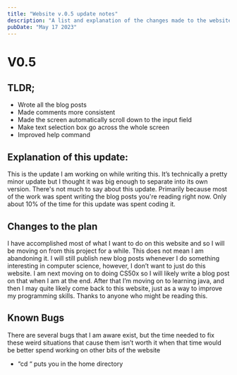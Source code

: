 ```yaml
---
title: "Website v.0.5 update notes"
description: "A list and explanation of the changes made to the website in version 0.5"
pubDate: "May 17 2023"
---
```


# V0.5


## TLDR;



* Wrote all the blog posts
* Made comments more consistent
* Made the screen automatically scroll down to the input field
* Make text selection box go across the whole screen
* Improved help command


## Explanation of this update:

This is the update I am working on while writing this. It’s technically a pretty minor update but I thought it was big enough to separate into its own version. There's not much to say about this update. Primarily because most of the work was spent writing the blog posts you're reading right now. Only about 10% of the time for this update was spent coding it.


## Changes to the plan

I have accomplished most of what I want to do on this website and so I will be moving on from this project for a while. This does not mean I am abandoning it. I will still publish new blog posts whenever I do something interesting in computer science, however, I don’t want to just do this website. I am next moving on to doing CS50x so I will likely write a blog post on that when I am at the end. After that I’m moving on to learning java, and then I may quite likely come back to this website, just as a way to improve my programming skills. Thanks to anyone who might be reading this.


## Known Bugs

There are several bugs that I am aware exist, but the time needed to fix these weird situations that cause them isn’t worth it when that time would be better spend working on other bits of the website



* “cd “ puts you in the home directory
